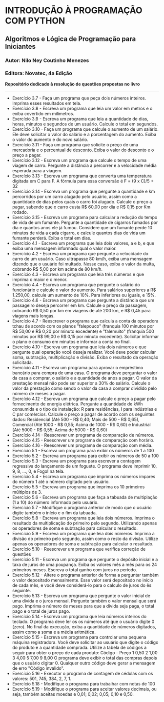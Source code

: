 # INTRODUÇÃO À PROGRAMAÇÃO COM PYTHON
## Algoritmos e Lógica de Programação para Iniciantes
### Autor: Nilo Ney Coutinho Menezes
### Editora: Novatec, 4a Edição
 
 **Repositório dedicado à resolução de questões propostas no livro**

 ---
- Exercício 3.7 - Faça um programa que peça dois números inteiros.
Imprima esses resultados em tela.
- Exercício 3.8 - Escreva um programa que leia um valor em metros e o exiba covertido em milimetros.
- Exercício 3.9 - Escreva um programa que leia a quantidade de dias, horas, minutos e segundos de um usuário. Calcule o total em segundos.
- Exercício 3.10 - Faça um programa que calcule o aumento de um salário. Ele deve solicitar o valor do salário e a porcentagem do aumento. Exiba o valor do aumento e do novo salário.
- Exercício 3.11 - Faça um programa que solicite o preço de uma mercadoria e o percentual de desconto. Exiba o valor do desconto e o preço a pagar.
- Exercício 3.12 - Escreva um programa que calcule o tempo de uma viagem de carro. Pergunte a distância a percorrer e a velocidade média esperada para a viagem.
- Exercício 3.13 - Escreva um programa que converta uma temperatura digitada em C para F. A fórmula para essa conversão é F = (9 x C)/5 + 32
- Exercício 3.14 - Escreva um programa que pergunte a quantidade e km percorridos por um carro alugado pelo usuário, assim como a quantidade de dias pelos quais o carro foi alugado. Calcule o preço a pagar, sabendo que o carro custa R$ 60,00 por dia e R$ 0,15 por Km rodado.
- Exercício 3.15 - Escreva um programa para calcular a redução do tempo de vida de um fumante. Pergunte a quantidade de cigarros fumados por dia e quantos anos ele já fumou. Considere que um fumante perde 10 minutos de vida a cada cigarro, e calcule quantos dias de vida um fumante perderá. Exiba o total em dias.
- Exercício 4.1 - Escreva um programa que leia dois valores, a e b, e que exiba uma mensagem informado qual o valor maior.
- Exercício 4.2 - Escreva um programa que pergunte a velocidade do carro de um usuário. Caso ultrapasse 80 km/h, exiba uma mensagem dizendo que o usuário foi multado. Nesse caso, exiba o valor da multa, cobrando R$ 5,00 por km acima de  80 km/h.
- Exercício 4.3 - Escreva um programa que leia três números e que imprima o maior e o menor.
- Exercício 4.4 - Escreva um programa que pergunte o salário do funcionário e calcule o valor do aumento. Para salários superiores a R$ 1.250,00, calcule um aumento de 10%. Para inferiores ou iguais, e 15%.
- Exercício 4.6 - Escreva um programa que pergunte a distância que um passageiro deseja percorrer em km. Calcule o preço da passagem, cobrando R$ 0,50 por km em viagens de até 200 km, e R$ 0,45 para viagens mais longas.
- Exercício 4.7 - Reescrever o programa que calcula a conta da operadora tchau de acordo com os planos "falepouco" (franquia 100 minutos por R$ 50,00 e R$ 0,20 por minuto excedente) e "falemuito" (franquia 500 minutos por R$ 99,00 e R$ 0,15 por minuto excedente). Solicitar informar o plano e consumo em minutos e informar a conta no final.
- Exercício 4.10 - Escreva um programa que leia dois números e que pergunte qual operação você deseja realizar. Você deve poder calcular soma, subtração, multiplicação e divisão. Exiba o resultado da operação solicitada.
- Exercício 4.11 - Escreva um programa para aprovar o empréstimo bancário para compra de uma casa. O programa deve perguntar o valor da casa a comprar, o salário e a quantidade de anos a pagar. O valor da prestação mensal não pode ser superior a 30% do salário. Calcule o valor da prestação como sendo o valor da casa a comprar dividido pelo número de meses a pagar.
- Exercício 4.12 - Escreva um programa que calcule o preço a pagar pelo fornecimento de energia elétrica. Pergunte a quantidade de kWh consumida e o tipo de instalação: R para residências, I para indústrias e C par comércios. Calcule o preço a pagar de acordo com os seguintes dados: Residencial (Até 500 - R$ 0,40; Mais de 500 - R$ 0,65), Comercial (Até 1000 - R$ 0,55; Acima de 1000 - R$ 0,60) e Industrial (Até 5000 - R$ 0,55; Acima de 5000 - R$ 0,60)
- Exercício 4.14 - Reescrever um programa de comparação de números.
- Exercício 4.15 - Reescrever um programa de comparação com horário.
- Exercício 4.16 - Reescrever um programa de comparação com média.
- Exercício 5.1 - Escreva um programa para exibir os números de 1 a 100
- Exercício 5.2 - Escreva um programa para exibir os números de 50 a 100
- Exercício 5.3 - Escreva um programa para escrever a contagem regressiva do lançamento de um foguete. O programa deve imprimir 10, 9, 8, ..., 0, e Fogo! na tela.
- Exercício 5.4 - Escreva um programa que imprima os números ímpares do número 1 até o número digitado pelo usuário.
- Exercício 5.5 - Escreva um programa que imprima os 10 primeiros múltiplos de 3.
- Exercício 5.6 - Escreva um programa que faça a tabuada de multiplação (1 a 10) do número informado pelo usuário.
- Exercício 5.7 - Modifique o programa anterior de modo que o usuário digite também o início e o fim da tabuada.
- Exercício 5.8 - Escreva um programa que leia dois números. Imprima o resultado da multiplicação do primeiro pelo segundo. Utilizando apenas os operadores de soma e subtração para calcular o resultado.
- Exercício 5.9 - Escreva um programa que leia dois números. Imprima a divisão do primeiro pelo segundo, assim como o resto da divisão. Utilize apenas os operadores de soma e subtração para calcular o resultado.
- Exercício 5.10 - Reescrever um programa que verifica correção de questões
- Exercício 5.11 - Escreva um programa que pergunte o depósito inicial e a taxa de juros de uma poupança. Exiba os valores mês a mês para os 24 primeiros meses. Escreva o total ganho com juros no período.
- Exercício 5.12 - Altere o programa anterior de forma a perguntar também o valor depositado mensalmente. Esse valor será depositado no início de cada mês, e você deve considerá-lo para o calculo de juros do ês seguinte.
- Exercício 5.13 - Escreva um programa que pergunte o valor inicial de uma divida e o juros mensal. Pergunte também o valor mensal que será pago. Imprima o número de meses para que a divida seja paga, o total pago e o total de juros pago.
- Exercício 5.14 - Escreva um programa que leia números inteiros do teclado. O programa deve ler os os números até que o usuário digite 0 (zero). No final da execução, exiba a quantidade de números digitados, assim como a soma e a média aritmética.
- Exercício 5.15 - Escreva um programa para controlar uma pequena máquina registradora. Você deve solicitar ao usuário que digite o código do produto e a quantidade comprada. Utilize a tabela de códigos a seguir para obter o preço de cada produto:
Código -    Preço
1           0,50
2           1,00
3           4,00
5           7,00
9           8,00
O programa deve exibir o total das compras depois que o usuário digitar 0. Qualquer outro código deve gerar a mensagem de erro "Código invalido".
- Exercício 5.16 - Executar o programa de contagem de cédulas com os valores: 501, 745, 384, 2, 7, 1.
- Exercício 5.18 - Modifique o programa para trabalhar com notas de 100
- Exercício 5.19 - Modifique o programa para aceitar valores decimais, ou seja, também aceitas moedas e 0,01; 0,02; 0,05; 0,10 e 0,50.